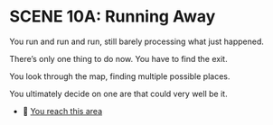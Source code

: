 # SCENE 10A: Running Away

You run and run and run, still barely processing what just happened. 

There’s only one thing to do now. You have to find the exit. 

You look through the map, finding multiple possible places. 

You ultimately decide on one are that could very well be it.



- 👟 [You reach this area](./scene8a.md)
